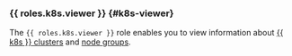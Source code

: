 ### {{ roles.k8s.viewer }} {#k8s-viewer}

The `{{ roles.k8s.viewer }}` role enables you to view information about [{{ k8s }} clusters](../../../managed-kubernetes/concepts/index.md#kubernetes-cluster) and [node groups](../../../managed-kubernetes/concepts/index.md#node-group).
